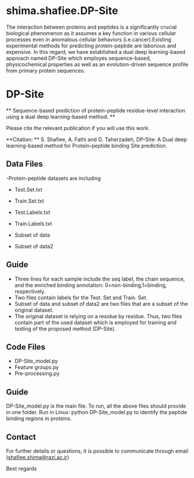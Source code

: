 # shima.shafiee.DP-Site
The interaction between proteins and peptides is a significantly crucial biological phenomenon as it assumes a key function in various cellular processes even in anomalous cellular behaviors (i.e.cancer).Existing experimental methods for predicting protein-peptide are laborious and expensive. In this regard, we have established a dual deep learning-based approach named DP-Site which employes sequence-based, physicochemical properties as well as an evolution-driven sequence profile from primary protein sequences.

# DP-Site
** Sequence-based prediction of protein-peptide residue-level interaction using a dual deep learning-based method. **

Please cite the relevant publication if you will use this work.

**Citation: ** S. Shafiee, A. Fathi and G. Taherzadeh, DP-Site: A Dual deep learning-based method for Protein-peptide binding Site prediction.

## Data Files

-Protein-peptide datasets are including

- Test.Set.txt

- Train.Set.txt

- Test.Labels.txt

- Train.Labels.txt

- Subset of data

- Subset of data2

## Guide
- Three lines for each sample include the seq label, the chain sequence, and the enriched binding annotation:  0=non-binding,1=binding, respectively.
- Two files contain labels for the Test. Set and Train. Set.
- Subset of data and subset of data2 are two files that are a subset of the original dataset.
- The original dataset is relying on a residue by residue. Thus, two files contain part of the used dataset which is employed for training and testing of the proposed method (DP-Site).

## Code Files

- DP-Site_model.py 
- Feature groups.py
- Pre-processing.py

## Guide
DP-Site_model.py is the main file.
To run, all the above files should provide in one folder.
Run in Linux: python DP-Site_model.py to identify the peptide binding regions in proteins.

 ## Contact
For further details or questions, it is possible to communicate through email (shafiee.shima@razi.ac.ir)

Best regards
